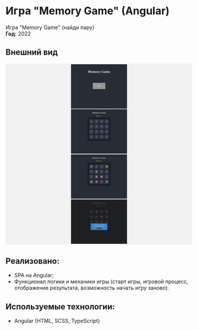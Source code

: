 # Игра "Memory Game" (Angular)

Игра "Memory Game" (найди пару)  
**Год:** 2022

## Внешний вид

![project-screen](project_image.jpg)

## Реализовано:
- SPA на Angular;
- Функционал логики и механики игры (старт игры, игровой процесс, отображение результата, возможность начать игру заново).

## Используемые технологии:
* Angular (HTML, SCSS, TypeScript)
